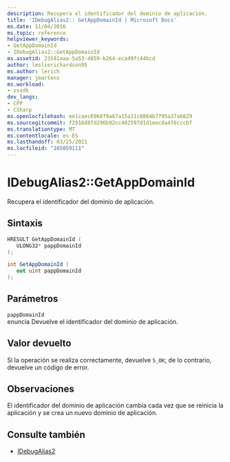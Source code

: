 ```yaml
---
description: Recupera el identificador del dominio de aplicación.
title: 'IDebugAlias2:: GetAppDomainId | Microsoft Docs'
ms.date: 11/04/2016
ms.topic: reference
helpviewer_keywords:
- GetAppDomainId
- IDebugAlias2::GetAppDomainId
ms.assetid: 23581aaa-5a53-4859-b264-eca49fc44bcd
author: leslierichardson95
ms.author: lerich
manager: jmartens
ms.workload:
- vssdk
dev_langs:
- CPP
- CSharp
ms.openlocfilehash: ee1caec6968f9a67a15a31c8064b7795a37a6829
ms.sourcegitcommit: f2916d8fd296b92cc402597d1d1eecda4f6cccbf
ms.translationtype: MT
ms.contentlocale: es-ES
ms.lasthandoff: 03/25/2021
ms.locfileid: "105059111"
---
```

# <a name="idebugalias2getappdomainid"></a>IDebugAlias2::GetAppDomainId
Recupera el identificador del dominio de aplicación.

## <a name="syntax"></a>Sintaxis

```cpp
HRESULT GetAppDomainId (
   ULONG32* pappDomainId
);
```

```csharp
int GetAppDomainId (
   out uint pappDomainId
);
```

## <a name="parameters"></a>Parámetros
`pappDomainId`\
enuncia Devuelve el identificador del dominio de aplicación.

## <a name="return-value"></a>Valor devuelto
 Si la operación se realiza correctamente, devuelve `S_OK`; de lo contrario, devuelve un código de error.

## <a name="remarks"></a>Observaciones
 El identificador del dominio de aplicación cambia cada vez que se reinicia la aplicación y se crea un nuevo dominio de aplicación.

## <a name="see-also"></a>Consulte también
- [IDebugAlias2](../../../extensibility/debugger/reference/idebugalias2.md)
